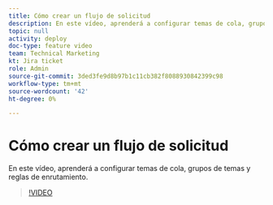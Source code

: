 ```yaml
---
title: Cómo crear un flujo de solicitud
description: En este vídeo, aprenderá a configurar temas de cola, grupos de temas y reglas de enrutamiento.
topic: null
activity: deploy
doc-type: feature video
team: Technical Marketing
kt: Jira ticket
role: Admin
source-git-commit: 3ded3fe9d8b97b1c11cb382f8088930842399c98
workflow-type: tm+mt
source-wordcount: '42'
ht-degree: 0%

---
```


# Cómo crear un flujo de solicitud

En este vídeo, aprenderá a configurar temas de cola, grupos de temas y reglas de enrutamiento.

>[!VIDEO](https://video.tv.adobe.com/v/335223/?quality=12)
